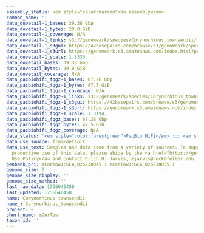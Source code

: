 ```yaml
---
assembly_status: <em style="color:maroon">No assembly</em>
common_name: ''
data_dovetail-1_bases: 39.38 Gbp
data_dovetail-1_bytes: 20.0 GiB
data_dovetail-1_coverage: N/A
data_dovetail-1_links: s3://genomeark/species/Corynorhinus_townsendii/mCorTow1/genomic_data/dovetail/<br>
data_dovetail-1_s3gui: https://42basepairs.com/browse/s3/genomeark/species/Corynorhinus_townsendii/mCorTow1/genomic_data/dovetail/
data_dovetail-1_s3url: https://genomeark.s3.amazonaws.com/index.html?prefix=species/Corynorhinus_townsendii/mCorTow1/genomic_data/dovetail/
data_dovetail-1_scale: 1.8333
data_dovetail_bases: 39.38 Gbp
data_dovetail_bytes: 20.0 GiB
data_dovetail_coverage: N/A
data_pacbiohifi_fqgz-1_bases: 67.28 Gbp
data_pacbiohifi_fqgz-1_bytes: 47.5 GiB
data_pacbiohifi_fqgz-1_coverage: N/A
data_pacbiohifi_fqgz-1_links: s3://genomeark/species/Corynorhinus_townsendii/mCorTow1/genomic_data/pacbio_hifi/<br>
data_pacbiohifi_fqgz-1_s3gui: https://42basepairs.com/browse/s3/genomeark/species/Corynorhinus_townsendii/mCorTow1/genomic_data/pacbio_hifi/
data_pacbiohifi_fqgz-1_s3url: https://genomeark.s3.amazonaws.com/index.html?prefix=species/Corynorhinus_townsendii/mCorTow1/genomic_data/pacbio_hifi/
data_pacbiohifi_fqgz-1_scale: 1.3194
data_pacbiohifi_fqgz_bases: 67.28 Gbp
data_pacbiohifi_fqgz_bytes: 47.5 GiB
data_pacbiohifi_fqgz_coverage: N/A
data_status: '<em style="color:forestgreen">PacBio HiFi</em> ::: <em style="color:forestgreen">Dovetail</em>'
data_use_source: from-default
data_use_text: Samples and data come from a variety of sources. To support fair and
  productive use of this data, please abide by the <a href="https://genome10k.soe.ucsc.edu/data-use-policies/">Data
  Use Policy</a> and contact Erich D. Jarvis, ejarvis@rockefeller.edu, with any questions.
genbank_pri: mCorTow1:GCA_026230045.1 mCorTow1:GCA_026230055.1
genome_size: 0
genome_size_display: ''
genome_size_method: ''
last_raw_data: 1755646450
last_updated: 1755646450
name: Corynorhinus townsendii
name_: Corynorhinus_townsendii
project: ~
short_name: mCorTow
taxon_id: ''
---
```

